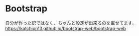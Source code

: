 # Bootstrap

自分が作った訳ではなく、ちゃんと設定が出来るのを載せてます。<br>
https://katchion13.github.io/bootstrap-web/bootstrap-web



